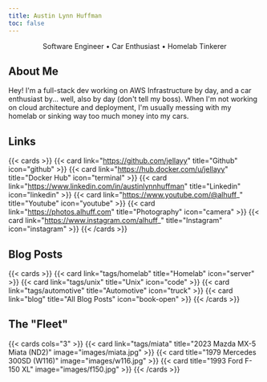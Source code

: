 ```yaml
---
title: Austin Lynn Huffman
toc: false
---
```

<center>Software Engineer • Car Enthusiast • Homelab Tinkerer</center>

## About Me

Hey! I'm a full-stack dev working on AWS Infrastructure by day, and a car enthusiast by... well, also by day (don't tell my boss). When I'm not working on cloud architecture and deployment, I'm usually messing with my homelab or sinking way too much money into my cars.

## Links

{{< cards >}}
  {{< card link="https://github.com/jellayy" title="Github" icon="github" >}}
  {{< card link="https://hub.docker.com/u/jellayy" title="Docker Hub" icon="terminal" >}}
  {{< card link="https://www.linkedin.com/in/austinlynnhuffman" title="Linkedin" icon="linkedin" >}}
  {{< card link="https://www.youtube.com/@alhuff_" title="Youtube" icon="youtube" >}}
  {{< card link="https://photos.alhuff.com" title="Photography" icon="camera" >}}
  {{< card link="https://www.instagram.com/alhuff_" title="Instagram" icon="instagram" >}}
{{< /cards >}}

## Blog Posts

{{< cards >}}
  {{< card link="tags/homelab" title="Homelab" icon="server" >}}
  {{< card link="tags/unix" title="Unix" icon="code" >}}
  {{< card link="tags/automotive" title="Automotive" icon="truck" >}}
  {{< card link="blog" title="All Blog Posts" icon="book-open" >}}
{{< /cards >}}

## The "Fleet"

{{< cards cols="3" >}}
  {{< card link="tags/miata" title="2023 Mazda MX-5 Miata (ND2)" image="images/miata.jpg" >}}
  {{< card title="1979 Mercedes 300SD (W116)" image="images/w116.jpg" >}}
  {{< card title="1993 Ford F-150 XL" image="images/f150.jpg" >}}
{{< /cards >}}
